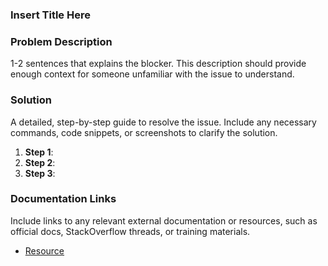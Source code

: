 ### Insert Title Here

### Problem Description
1-2 sentences that explains the blocker. This description should provide enough context for someone unfamiliar with the issue to understand.

### Solution
A detailed, step-by-step guide to resolve the issue. Include any necessary commands, code snippets, or screenshots to clarify the solution.

1. **Step 1**:
2. **Step 2**:
3. **Step 3**:

### Documentation Links
Include links to any relevant external documentation or resources, such as official docs, StackOverflow threads, or training materials.

- [Resource](link)